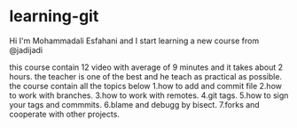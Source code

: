 # learning-git
Hi I'm Mohammadali Esfahani and I start learning a new course from @jadijadi

this course contain 12 video with average of 9 minutes and it takes about 2 hours.
the teacher is one of the best and he teach as practical as possible.
the course contain all the topics below
1.how to add and commit file
2.how to work with branches.
3.how to work with remotes.
4.git tags.
5.how to sign your tags and commmits.
6.blame and debugg by bisect.
7.forks and cooperate with other projects.
